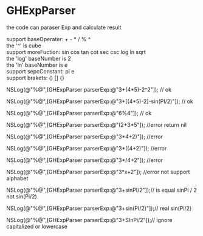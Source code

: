 # GHExpParser


the code can paraser Exp and calculate result          

support baseOperater: + - * / % ^                    
                      the '^' is cube               
support moreFuction: sin cos tan cot sec csc log ln sqrt          
                      the 'log' baseNumber is 2            
                      the 'ln' baseNumber is e               
support sepcConstant: pi e            
support brakets: () [] {}              


NSLog(@"%@",[GHExpParser parserExp:@"3+(4*5)-2^2"]); // ok

NSLog(@"%@",[GHExpParser parserExp:@"3+[(4*5)-2]-sin(PI/2)"]); // ok

NSLog(@"%@",[GHExpParser parserExp:@"6%4"]); // ok

NSLog(@"%@",[GHExpParser parserExp:@"(2+3*5"]); //error return nil

NSLog(@"%@",[GHExpParser parserExp:@"3*4+2)"]); //error

NSLog(@"%@",[GHExpParser parserExp:@"3*((4+2)"]); //error

NSLog(@"%@",[GHExpParser parserExp:@"3*/4+2"]); //error

NSLog(@"%@",[GHExpParser parserExp:@"3*x+2"]); //error not support alphabet

NSLog(@"%@",[GHExpParser parserExp:@"3+sinPI/2"]);//  is equal  sinPi / 2   not   sin(Pi/2)

NSLog(@"%@",[GHExpParser parserExp:@"3+sin(PI/2)"]);//  real sin(Pi/2)

NSLog(@"%@",[GHExpParser parserExp:@"3+SInPi/2"]);// ignore capitalized or lowercase

